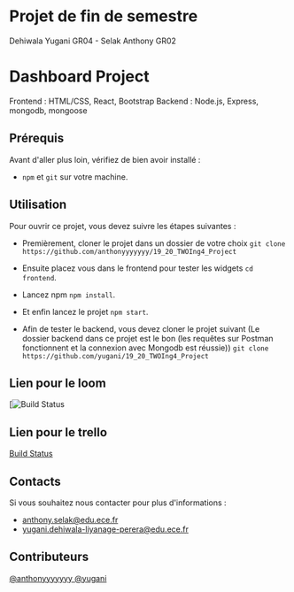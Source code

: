 # Projet de fin de semestre

Dehiwala Yugani GR04 - Selak Anthony GR02

# Dashboard Project
Frontend : HTML/CSS, React, Bootstrap
Backend : Node.js, Express, mongodb, mongoose

## Prérequis  
Avant d'aller plus loin, vérifiez de bien avoir installé :
  
* `npm` et `git` sur votre machine.  

## Utilisation

Pour ouvrir ce projet, vous devez suivre les étapes suivantes :  
  
* Premièrement, cloner le projet dans un dossier de votre choix
```git clone https://github.com/anthonyyyyyyy/19_20_TWOIng4_Project```

* Ensuite placez vous dans le frontend pour tester les widgets 
```cd frontend```.

* Lancez npm 
```npm install```.

*  Et enfin lancez le projet
```npm start```.

* Afin de tester le backend, vous devez cloner le projet suivant (Le dossier backend dans ce projet est le bon (les requêtes sur Postman fonctionnent et la connexion avec Mongodb est réussie))
```git clone https://github.com/yugani/19_20_TWOIng4_Project```

## Lien pour le loom

[![Build Status](https://www.loom.com/share/eb80cf9ddcdd49a7b69a3ad0e6cee42f)

## Lien pour le trello

[Build Status](https://trello.com/b/HuykpO4k/projet-web-p1)

## Contacts  
Si vous souhaitez nous contacter pour plus d'informations :
 * anthony.selak@edu.ece.fr
 * yugani.dehiwala-liyanage-perera@edu.ece.fr

## Contributeurs
[ @anthonyyyyyyy ](https://github.com/anthonyyyyyyy)
[ @yugani ](https://github.com/yugani)




